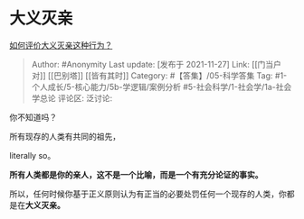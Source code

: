 # 大义灭亲
[如何评价大义灭亲这种行为？](https://www.zhihu.com/question/269150510/answer/2244629009)

> Author: #Anonymity
> Last update: [发布于 2021-11-27]
> Link: [[门当户对]] [[巴别塔]] [[皆有其时]]
> Category: #【答集】/05-科学答集
> Tag: #1-个人成长/5-核心能力/5b-学逻辑/案例分析 #5-社会科学/1-社会学/1a-社会学总论
> 评论区:
> 泛讨论:

你不知道吗？

所有现存的人类有共同的祖先，

literally so。

**所有人类都是你的亲人，这不是一个比喻，而是一个有充分论证的事实。**

所以，任何时候你基于正义原则认为有正当的必要处罚任何一个现存的人类，你都是在**大义灭亲。**
